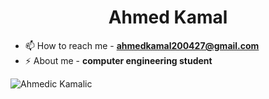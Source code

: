 <h1 align="center">Ahmed Kamal</h1>


- 📫 How to reach me - **ahmedkamal200427@gmail.com**
- ⚡ About me - **computer engineering student**
<p><img align="left" src="https://github-readme-stats.vercel.app/api?username=ahmed-kamal2004&show_icons=true&theme=radical" alt="Ahmedic Kamalic" /></p>

